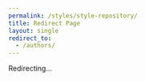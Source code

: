 ```yaml
---
permalink: /styles/style-repository/
title: Redirect Page
layout: single
redirect_to:
  - /authors/
---
```


Redirecting...